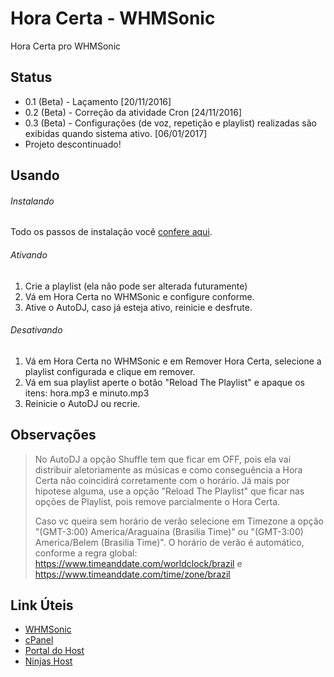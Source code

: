 # Hora Certa - WHMSonic
Hora Certa pro WHMSonic

## Status
* 0.1 (Beta) - Laçamento [20/11/2016]
* 0.2 (Beta) - Correção da atividade Cron [24/11/2016]
* 0.3 (Beta) - Configurações (de voz, repetição e playlist) realizadas são exibidas quando sistema ativo. [06/01/2017]
* Projeto descontinuado!

## Usando
###### Instalando
Todo os passos de instalação você [confere aqui](https://ninjashost.github.io/whmsonichoracerta/).

###### Ativando
1. Crie a playlist (ela não pode ser alterada futuramente)
2. Vá em Hora Certa no WHMSonic e configure conforme.
3. Ative o AutoDJ, caso já esteja ativo, reinicie e desfrute.

###### Desativando
1. Vá em Hora Certa no WHMSonic e em Remover Hora Certa, selecione a playlist configurada e clique em remover.
2. Vá em sua playlist aperte o botão "Reload The Playlist" e apaque os itens: hora.mp3 e minuto.mp3
3. Reinicie o AutoDJ ou recrie.

## Observações
> No AutoDJ a opção Shuffle tem que ficar em OFF, pois ela vai distribuir aletoriamente as músicas e como conseguência a Hora Certa não coincidirá corretamente com o horário.
> Já mais por hipotese alguma, use a opção "Reload The Playlist" que ficar nas opções de Playlist, pois remove parcialmente o Hora Certa.
> 
> Caso vc queira sem horário de verão selecione em Timezone a opção "(GMT-3:00) America/Araguaina (Brasilia Time)" ou "(GMT-3:00) America/Belem (Brasilia Time)". O horário de verão é automático, conforme a regra global: https://www.timeanddate.com/worldclock/brazil e https://www.timeanddate.com/time/zone/brazil

## Link Úteis
* [WHMSonic](https://whmsonic.com)
* [cPanel](https://www.cpanel.com.br/)
* [Portal do Host](https://www.portaldohost.com.br/)
* [Ninjas Host](https://www.ninjashost.com.br/)
